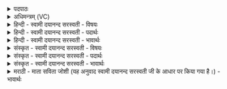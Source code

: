 <details><summary>पदपाठः</summary>

अ॒न॒ड्वान्। वयः॑। प॒ङ्क्तिः। छन्दः॑। धे॒नुः। वयः॑। जग॑ती। छन्दः॑। त्र्यवि॒रिति॑ त्रि॒ऽअविः॑। वयः॑। त्रि॒ष्टुप्। त्रि॒स्तुबिति॑ त्रि॒ऽस्तुप्। छन्दः॑। दि॒त्य॒वाडिति॑ दित्य॒ऽवाट्। वयः॑। वि॒राडिति॑ वि॒ऽराट्। छन्दः॑। पञ्चा॑वि॒रिति॒ पञ्च॑ऽअविः। वयः॑। गा॒य॒त्री। छन्दः॑। त्रि॒व॒त्स इति॑ त्रिऽव॒त्सः। वयः॑। उ॒ष्णिक्। छन्दः॑। तु॒र्य॒वाडिति॑ तुर्य॒ऽवाट्। वयः॑। अ॒नु॒ष्टुप्। अ॒नु॒स्तुबित्यनु॒ऽस्तुप्। छन्दः॑। १०।
</details>

<details><summary>अधिमन्त्रम् (VC)</summary>

- विद्वांसो देवता
- विश्वदेव ऋषिः
- निचृदष्टिः
- मध्यमः
</details>

<details><summary>हिन्दी - स्वामी दयानन्द सरस्वती - विषयः</summary>

फिर भी वही विषय अगले मन्त्र में कहा है ॥
</details>

<details><summary>हिन्दी - स्वामी दयानन्द सरस्वती - पदार्थः</summary>

पदार्थान्वयभाषाः -  हे स्त्रि वा पुरुष ! (अनड्वान्) गौ और बैल के समान बलवान् हो के तू (पङ्क्तिः) प्रकट (छन्दः) स्वतन्त्र (वयः) बल की प्रेरणा कर (धेनुः) दूध देने हारी गौ के समान तू (जगती) जगत् के उपकारक (छन्दः) आनन्द की (वयः) कामना को बढ़ा (त्र्यविः) तीन भेड़, बकरी और गौ के अध्यक्ष के तुल्य वृद्धियुक्त होके तू (त्रिष्टुप्) कर्म्म, उपासना और ज्ञान की स्तुति के हेतु (छन्दः) स्वतन्त्र (वयः) उत्पत्ति को बढ़ा (दित्यवाड्) पृथिवी खोदने से उत्पन्न हुए जौ आदि को प्राप्त कराने हारी क्रिया के तुल्य तू (विराट्) विविध प्रकाशयुक्त (छन्दः) आनन्दकारक (वयः) प्राप्ति को बढ़ा (पञ्चाविः) पञ्च इन्द्रियों की रक्षा के हेतु ओषधि के समान तू (गायत्री) गायत्री (छन्दः) मन्त्र के (वयः) विज्ञान को बढ़ा (त्रिवत्सः) कर्म, उपासना और ज्ञान को चाहने हारे के तुल्य तू (उष्णिक्) दुःखों के नाशक (छन्दः) स्वतन्त्र (वयः) पराक्रम को बढ़ा और (तुर्य्यवाट्) चारों वेदों की प्राप्ति कराने हारे पुरुष के समान तू (अनुष्टुप्) अनुकूल स्तुति का निमित्त (छन्दः) सुखसाधक (वयः) इच्छा को प्रतिदिन बढ़ाया कर ॥१० ॥
</details>

<details><summary>हिन्दी - स्वामी दयानन्द सरस्वती - भावार्थः</summary>

भावार्थभाषाः -  इस मन्त्र में श्लेष और वाचकलुप्तोपमालङ्कार हैं। जैसे खेती करने हारे लोग बैल आदि साधनों की रक्षा से अन्नादि पदार्थों को उत्पन्न करके सब को सुख देते हैं, वैसे ही विद्वान् लोग विद्या का प्रचार करके सब प्राणियों को आनन्द देते हैं ॥१० ॥
</details>

<details><summary>संस्कृत - स्वामी दयानन्द सरस्वती - विषयः</summary>

पुनस्तमेव विषयमाह ॥
</details>

<details><summary>संस्कृत - स्वामी दयानन्द सरस्वती - पदार्थः</summary>

पदार्थान्वयभाषाः -  हे स्त्रि पुरुष वा ! अनड्वानिव त्वं पङ्क्तिश्छन्दो वय एरय, धेनुरिव त्वं जगती छन्दो वय एरय, त्र्यविरिव त्वं त्रिष्टुप् छन्दो वय एरय, दित्यवाडिव त्वं विराट् छन्दो वय एरय, पञ्चाविरिव त्वं गायत्री छन्दो वय एरय, त्रिवत्स इव त्वमुष्णिक् छन्दो वय एरय, तुर्य्यवाडिव त्वमनुष्टुप् छन्दो वय एरय ॥१० ॥
</details>

<details><summary>संस्कृत - स्वामी दयानन्द सरस्वती - भावार्थः</summary>

भावार्थभाषाः -  अत्र श्लेषवाचकलुप्तोपमालङ्कारौ। एरयपदानुवृत्तिश्च। यथाऽनडुहादीनां रक्षणेन कृषीवला अन्नादीन्युत्पाद्य सर्वान् सुखयन्ति, तथैव विद्वांसः स्त्रीपुरुषा विद्यां प्रचार्य्य सर्वानानन्दयन्ति ॥१० ॥
</details>

<details><summary>मराठी - माता सविता जोशी (यह अनुवाद स्वामी दयानन्द सरस्वती जी के आधार पर किया गया है।) - भावार्थः</summary>

भावार्थभाषाः -  या मंत्रात श्लेष व वाचकलुप्तोपमालंकार आहेत. ज्या प्रमाणे शेतकरी, बैल इत्यादी साधनांचे रक्षण करून अन्न वगैरे पदार्थ उत्पन्न करून सर्वांना सुख देतात त्याप्रमाणे विद्वान लोक विद्येचा प्रसार करून सर्व प्राण्यांना आनंद देतात.
</details>